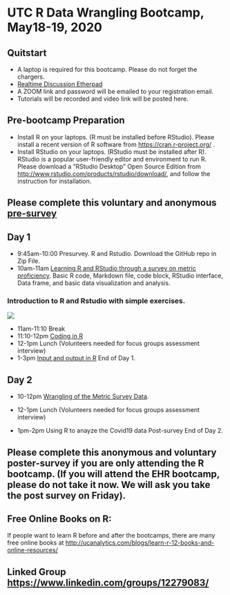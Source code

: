 # UTC R Data Wrangling Bootcamp, May18-19, 2020

## Quitstart
* A laptop is required for this bootcamp. Please do not forget the chargers. 
* [Realtime Discussion Etherpad](https://etherpad.wikimedia.org/p/UTC-R-bootcamp2019)
* A ZOOM link and password will be emailed to your registration email. 
* Tutorials will be recorded and video link will be posted here. 

## Pre-bootcamp Preparation
* Install R on your laptops. (R must be installed before RStudio).
Please install a recent version of R software from https://cran.r-project.org/ .
* Install RStudio on your laptops. (RStudio must be installed after R).
RStudio is a popular user-friendly editor and environment to run R.
Please download a “RStudio Desktop” Open Source Edition from http://www.rstudio.com/products/rstudio/download/, and follow the instruction for installation.


## Please complete this voluntary and anonymous [pre-survey](https://forms.gle/xV7829sdQEMTiuA17)


## Day 1 
* 9:45am-10:00 	Presurvey. R and Rstudio. Download the GitHub repo in Zip File. 
* 10am-11am	[Learning R and RStudio through a survey on metric proficiency](https://github.com/BDSpoke-UTC-Spelman-Tuskegee-WVU/R-bootcamp-summer2019/tree/master/1.startRwMetricExample). 
Basic R code, Markdown file, code block, RStudio interface, Data frame, and basic data visualization and analysis. 

### Introduction to R and Rstudio with simple exercises. 
[![](http://img.youtube.com/vi/LJIxbmDAhYM/0.jpg)](http://www.youtube.com/watch?v=LJIxbmDAhYM "BBD_simpleR")

* 11am-11:10 	Break 
* 11:10-12pm	[Coding in R](https://github.com/BDSpoke-UTC-Spelman-Tuskegee-WVU/R-bootcamp-summer2019/tree/master/2.coding) 
* 12-1pm 	Lunch (Volunteers needed for focus groups assessment interview)	
* 1-3pm	[Input and output in R](https://github.com/BDSpoke-UTC-Spelman-Tuskegee-WVU/R-bootcamp-summer2019/tree/master/3.input-output) 
 End of Day 1. 
	
## Day 2 	
* 10-12pm 	[Wrangling of the Metric Survey Data](https://github.com/BDSpoke-UTC-Spelman-Tuskegee-WVU/R-bootcamp-summer2019/tree/master/4.dataWrangle-metricExample). 
* 12-1pm 	Lunch (Volunteers needed for focus groups assessment interview)<br> 	

* 1pm-2pm	Using R to anayze the Covid19 data 
  Post-survey
  End of Day 2. 
## Please complete this anonymous and voluntary poster-survey if you are only attending the R bootcamp. (If you will attend the EHR bootcamp, please do not take it now. We will ask you take the post survey on Friday). 

## Free Online Books on R: 
If people want to learn R before and after the bootcamps, there are many free online books at http://ucanalytics.com/blogs/learn-r-12-books-and-online-resources/

## Linked Group https://www.linkedin.com/groups/12279083/
